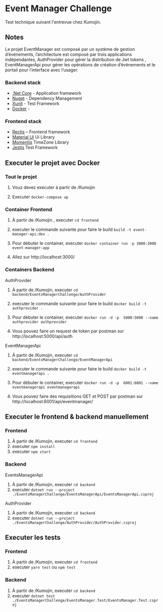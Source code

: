 # Event Manager Challenge

Test technique suivant l'entrevue chez Kumojin.

## Notes
Le projet EventManager est composé par un système de gestion d’événements, l’architecture est composé par trois applications indépendantes, AuthProvider pour gérer la distribution de Jwt tokens , EventManagerApi pour gérer les opérations de création d’évènements et le portail pour l’interface avec l’usager.

### Backend stack
* [.Net Core](https://dotnet.microsoft.com/download) - Application framework
* [Nuget](https://www.nuget.org) - Dependency Management
* [Xunit](https://xunit.net/)  - Test Framework
* [Docker](https://docs.docker.com) - 

### Frontend stack
* [Rectjs](https://reactjs.org/) – Frontend framework
* [Material Ui](https://mui.com/) Ui Library
* [Momentjs]( https://momentjs.com/) TimeZone Library
* [Jestjs]( https://jestjs.io/) Test Framework


## Executer le projet avec Docker

### Tout le projet

1. Vouz devez executer à partir de /Kumojin

2. Executer `docker-compose up`

### Container Frontend 

1. À partir de /Kumojin , executer `cd frontend`

2. executer le commande suivante pour faire le build `build -t event-manager-api:dev .`

3. Pour débuter le container, executer `docker container run -p 3000:3000 event-manager-app`

4. Allez sur http://localhost:3000/

### Containers Backend 

AuthProvider

1. À partir de /Kumojin, executer `cd backend/EventsManagerChallenge/AuthProvider`

2. executer le commande suivante pour faire le build `docker build -t authprovider .`

3. Pour débuter le container, executer `docker run -d -p  5000:5000 --name authprovider authprovider`

4. Vous pouvez faire un request de token par postman sur http://localhost:5000/api/auth

EventManagerApi

1. À partir de /Kumojin, executer `cd backend/EventsManagerChallenge/EventManagerApi`

2. executer le commande suivante pour faire le build `docker build -t eventmanagerapi .`

3. Pour débuter le container, executer `docker run -d -p  6001:6001 --name eventmanagerapi eventmanagerapi`

4. Vous pouvez faire des requisitions GET et POST par postman sur http://localhost:6001/api/eventmanager/


## Executer le frontend & backend manuellement

### Frontend

1. À partir de /Kumojin, executer `cd frontend`
2. executer `npm install`
3. executer `npm start`

### Backend

EventsManagerApi

1. À partir de /Kumojin, executer `cd backend`
2. executer `dotnet run --project ./EventsManagerChallenge/EventsManagerApi/EventsManagerApi.csproj`

AuthProvider

1. À partir de /Kumojin, executer `cd backend`
2. executer `dotnet run --project ./EventsManagerChallenge/AuthProvider/AuthProvider.csproj`

## Executer les tests

### Frontend

1. À partir de /Kumojin, executer `cd frontend`
2. executer `yarn test` ou `npm test`

### Backend

1. À partir de /Kumojin, executer `cd backend`
2. executer `dotnet test ./EventsManagerChallenge/EventsManager.Test/EventsManager.Test.csproj`
